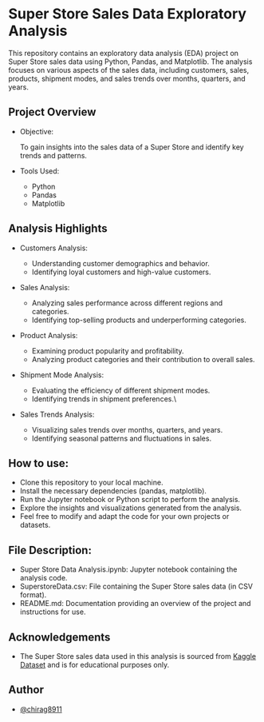 
# Super Store Sales Data Exploratory Analysis

This repository contains an exploratory data analysis (EDA) project on Super Store sales data using Python, Pandas, and Matplotlib. The analysis focuses on various aspects of the sales data, including customers, sales, products, shipment modes, and sales trends over months, quarters, and years.




## Project Overview

- Objective:
  
  To gain insights into the sales data of a Super Store and        identify key trends and patterns.

- Tools Used:
  - Python
  - Pandas
  - Matplotlib

## Analysis Highlights

- Customers Analysis:
  - Understanding customer demographics and behavior.
  - Identifying loyal customers and high-value customers.

- Sales Analysis:
  - Analyzing sales performance across different regions and categories.
  - Identifying top-selling products and underperforming categories.

- Product Analysis:
  - Examining product popularity and profitability.
  - Analyzing product categories and their contribution to overall sales.  

- Shipment Mode Analysis:
  - Evaluating the efficiency of different shipment modes.
  - Identifying trends in shipment preferences.\

- Sales Trends Analysis:
  - Visualizing sales trends over months, quarters, and years.
  - Identifying seasonal patterns and fluctuations in sales.
      



## How to use:

- Clone this repository to your local machine.
- Install the necessary dependencies (pandas, matplotlib).
- Run the Jupyter notebook or Python script to perform the analysis.
- Explore the insights and visualizations generated from the analysis.
- Feel free to modify and adapt the code for your own projects or datasets.

## File Description:

- Super Store Data Analysis.ipynb: Jupyter notebook containing the analysis code.
- SuperstoreData.csv: File containing the Super Store sales data (in CSV format).
- README.md: Documentation providing an overview of the project and instructions for use.

## Acknowledgements

 -  The Super Store sales data used in this analysis is sourced from [Kaggle Dataset](https://www.kaggle.com/datasets/rohitsahoo/sales-forecasting?phase=FinishSSORegistration&returnUrl=%2Fdatasets%2Frohitsahoo%2Fsales-forecasting%2Fversions%2F2%3Fresource%3Ddownload&SSORegistrationToken=CfDJ8C7919k9hp5Hq9pDr-pvzJpl3j9H4jJXtVVnHSatFx-ZjF60vJ1A0u4XGbBURJrhZ4GMmj2JjOGk91ahK6SqmEuEj92Oz-hq53cHvhUaRQPUa4LkZ2R15Pf9oE7ZTdZevqh2nHBRylmQhFZDDAwDHL87w9SFRn9ZeOhQgE-dmxbsY3fyPn7jXHkiy82IRU9lfCML8z3qnkHdZUlvfQJlCj7p23JbVvPPrsvYqRaDFfQWbosTEfvDvO4PJUR77EsCn-_e6Fc6LOs2-N41FZee-OQVeASXi_KU2kTcA9NqX1B8f7oeyhM_vj01b_XtHye6DfKBBy6kxFBZ-VtK9LFjRf06TobVhKLm&DisplayName=Chirag+Gupta&select=train.csv) and is for educational purposes only.



## Author

-  [@chirag8911](https://github.com/chirag8911)

